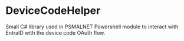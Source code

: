 # DeviceCodeHelper
Small C# library used in PSMALNET Powershell module to interact with EntraID with the device code OAuth flow.
